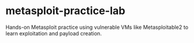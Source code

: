 # metasploit-practice-lab
Hands-on Metasploit practice using vulnerable VMs like Metasploitable2 to learn exploitation and payload creation.
